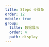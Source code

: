 ```yaml
---
title: Steps 步骤条
order: 12
mobile: true
group:
  title: 数据展示
  order: 4
  path: display
---
```


<code src="../demo/Steps.tsx"></code>
<API src="../src/Steps.tsx"></API>
